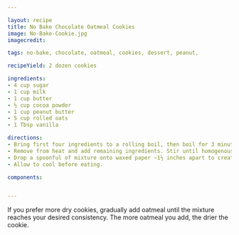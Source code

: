 ```yaml
---

layout: recipe
title: No Bake Chocolate Oatmeal Cookies
image: No-Bake-Cookie.jpg
imagecredit:

tags: no-bake, chocolate, oatmeal, cookies, dessert, peanut,

recipeYield: 2 dozen cookies

ingredients: 
- 4 cup sugar
- 1 cup milk
- 1 cup butter
- ½ cup cocoa powder
- 1 cup peanut butter
- 5 cup rolled oats
- 1 Tbsp vanilla

directions:
- Bring first four ingredients to a rolling boil, then boil for 3 minutes, stirring constantly. 
- Remove from heat and add remaining ingredients. Stir until homogenous.
- Drop a spoonful of mixture onto waxed paper ~1½ inches apart to create “cookies.”
- Allow to cool before eating.

components:


---
```


If you prefer more dry cookies, gradually add oatmeal until the mixture reaches your desired consistency. The more oatmeal you add, the drier the cookie. 
